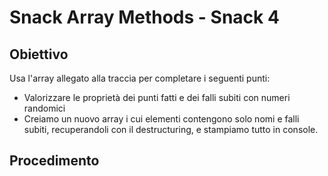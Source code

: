 # Snack Array Methods - Snack 4

## Obiettivo

Usa l'array allegato alla traccia per completare i seguenti punti:

- Valorizzare le proprietà dei punti fatti e dei falli subiti con numeri randomici
- Creiamo un nuovo array i cui elementi contengono solo nomi e falli subiti, recuperandoli con il destructuring, e stampiamo tutto in console.

## Procedimento

